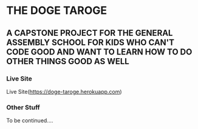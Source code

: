 # THE DOGE TAROGE  
## A CAPSTONE PROJECT FOR THE GENERAL ASSEMBLY SCHOOL FOR KIDS WHO CAN'T CODE GOOD AND WANT TO LEARN HOW TO DO OTHER THINGS GOOD AS WELL

### Live Site

Live Site(https://doge-taroge.herokuapp.com)

### Other Stuff

To be continued....
